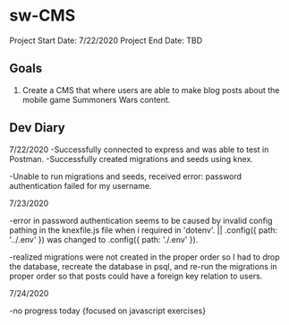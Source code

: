 # sw-CMS

Project Start Date: 7/22/2020
Project End Date: TBD

## Goals

1) Create a CMS that where users are able to make blog posts about the mobile game Summoners Wars content.

## Dev Diary

7/22/2020 
-Successfully connected to express and was able to test in Postman.
-Successfully created migrations and seeds using knex.

-Unable to run migrations and seeds, received error: password authentication failed for my username.

7/23/2020

-error in password authentication seems to be caused by invalid config pathing in the knexfile.js file when i required in 'dotenv'. || .config({ path: '../.env' }) was changed to .config({ path: './.env' }).

-realized migrations were not created in the proper order so I had to drop the database, recreate the database in psql, and re-run the migrations in proper order so that posts could have a foreign key relation to users.

7/24/2020

-no progress today {focused on javascript exercises}